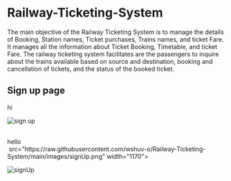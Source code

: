 # Railway-Ticketing-System

The main objective of the Railway Ticketing System is to manage the details of Booking, Station names, Ticket purchases, Trains names, and ticket Fare. It manages all the information about Ticket Booking, Timetable, and ticket Fare. The railway ticketing system facilitates are the passengers to inquire about the trains available based on source and destination, booking and cancellation of tickets, and the status of the booked ticket.

<h2>Sign up page</h2>
hi<br>

![sign up](https://raw.githubusercontent.com/wshuv-o/Railway-Ticketing-System/main/images/signUp.png)

<br>
hello
<br>
<img> src="https://raw.githubusercontent.com/wshuv-o/Railway-Ticketing-System/main/images/signUp.png" width="1170">

![signUp](https://user-images.githubusercontent.com/100506477/208813741-df00b2ce-2035-4689-ad00-2a71a8d240c4.png)
